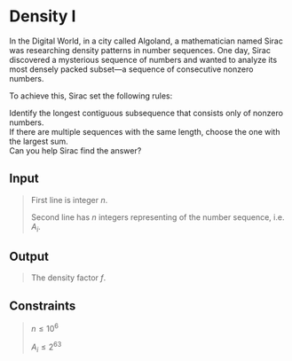 # Density I
In the Digital World, in a city called Algoland, a mathematician named Sirac was researching density patterns in number sequences. One day, Sirac discovered a mysterious sequence of numbers and wanted to analyze its most densely packed subset—a sequence of consecutive nonzero numbers.  
  
To achieve this, Sirac set the following rules:  
  
Identify the longest contiguous subsequence that consists only of nonzero numbers.  
If there are multiple sequences with the same length, choose the one with the largest sum.  
Can you help Sirac find the answer?  

## Input
> First line is integer $n$.
>
> Second line has $n$ integers representing of the number sequence, i.e. $A_i$.

## Output
> The density factor $f$.

## Constraints
> $n \le 10^6$
>
> $A_i \le 2^{63}$
